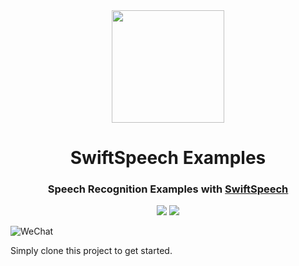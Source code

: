 <div align=center>
<img src="https://github.com/Cay-Zhang/SwiftSpeechExamples/blob/master/Readme%20Assets/Icon.png?raw=true" width="180" height="180" align=center>
</div>
<h1 align=center>SwiftSpeech Examples</h1>
<h3 align=center>Speech Recognition Examples with <a href="https://github.com/Cay-Zhang/SwiftSpeech">SwiftSpeech</a></h3>

<p align=center>
<a href="https://developer.apple.com/ios"><img src="https://img.shields.io/badge/iOS-14%2B-blue"></a>
<a href="https://github.com/Cay-Zhang/SwiftSpeech/blob/master/LICENSE"><img src="http://img.shields.io/badge/license-MIT-lightgrey.svg?style=flat"></a>
</p>

![WeChat](https://github.com/Cay-Zhang/SwiftSpeechExamples/blob/master/Readme%20Assets/WeChat.gif?raw=true)

Simply clone this project to get started.
